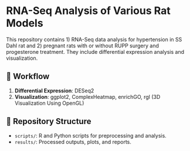 # RNA-Seq Analysis of Various Rat Models
This repository contains 1) RNA-Seq data analysis for hypertension in SS Dahl rat and 2) pregnant rats with or without RUPP surgery and progesterone treatment. They include differential expression analysis and visualization.

## 🚀 Workflow
1. **Differential Expression**: DESeq2
2. **Visualization**: ggplot2, ComplexHeatmap, enrichGO, rgl (3D Visualization Using OpenGL)

## 📂 Repository Structure 
- `scripts/`: R and Python scripts for preprocessing and analysis. 
- `results/`: Processed outputs, plots, and reports.  
